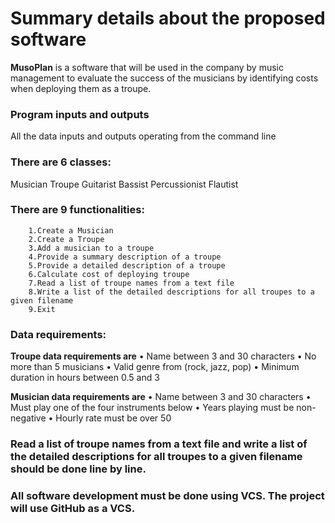 # Summary details about the proposed software

**MusoPlan** is a software that will be used in the company by music management to evaluate the success of the musicians by identifying costs when deploying them as a troupe. 


### Program inputs and outputs
All the data inputs and outputs operating from the command line


### There are 6 classes:
Musician
Troupe
Guitarist 
Bassist 
Percussionist 
Flautist

### There are 9 functionalities:
        1.Create a Musician
        2.Create a Troupe
        3.Add a musician to a troupe 
        4.Provide a summary description of a troupe 
        5.Provide a detailed description of a troupe
        6.Calculate cost of deploying troupe
        7.Read a list of troupe names from a text file
        8.Write a list of the detailed descriptions for all troupes to a given filename 
        9.Exit

### Data requirements:

**Troupe data requirements are**
•	Name between 3 and 30 characters
•	No more than 5 musicians
•	Valid genre from (rock, jazz, pop)
•	Minimum duration in hours between 0.5 and 3

**Musician data requirements are**
•	Name between 3 and 30 characters
•	Must play one of the four instruments below
•	Years playing must be non-negative
•	Hourly rate must be over 50

### Read a list of troupe names from a text file and write a list of the detailed descriptions for all troupes to a given filename should be done line by line.

###  All software development must be done using VCS. The project will use GitHub as a VCS. 




